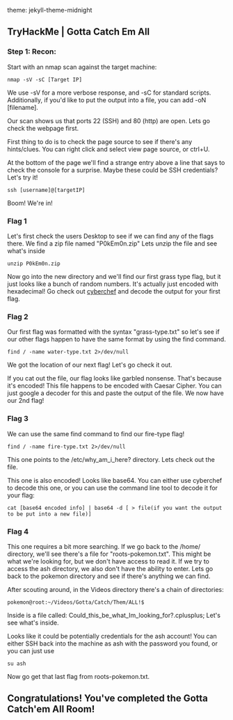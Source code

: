 theme: jekyll-theme-midnight
## TryHackMe | Gotta Catch Em All

### Step 1: Recon:

Start with an nmap scan against the target machine: 

```
nmap -sV -sC [Target IP]
```
We use -sV for a more verbose response, and -sC for standard scripts. Additionally, if you'd like to put the output into a file, you can add -oN [filename].

Our scan shows us that ports 22 (SSH) and 80 (http) are open. Lets go check the webpage first.

First thing to do is to check the page source to see if there's any hints/clues. You can right click and select view page source, or ctrl+U.

At the bottom of the page we'll find a strange entry above a line that says to check the console for a surprise. Maybe these could be SSH credentials? Let's try it!

```
ssh [username]@[targetIP]
```

Boom! We're in! 

### Flag 1

Let's first check the users Desktop to see if we can find any of the flags there. We find a zip file named "P0kEm0n.zip" Lets unzip the file and see what's inside

```
unzip P0kEm0n.zip
```
Now go into the new directory and we'll find our first grass type flag, but it just looks like a bunch of random numbers. It's actually just encoded with hexadecimal! Go check out [cyberchef](https://gchq.github.io/CyberChef/) and decode the output for your first flag.

### Flag 2

Our first flag was formatted with the syntax "grass-type.txt" so let's see if our other flags happen to have the same format by using the find command.

```
find / -name water-type.txt 2>/dev/null
```
We got the location of our next flag! Let's go check it out.

If you cat out the file, our flag looks like garbled nonsense. That's because it's encoded! This file happens to be encoded with Caesar Cipher. You can just google a decoder for this and paste the output of the file. We now have our 2nd flag!


### Flag 3

We can use the same find command to find our fire-type flag!

```
find / -name fire-type.txt 2>/dev/null
```

This one points to the /etc/why_am_i_here? directory. Lets check out the file.

This one is also encoded! Looks like base64. You can either use cyberchef to decode this one, or you can use the command line tool to decode it for your flag:

```
cat [base64 encoded info] | base64 -d [ > file(if you want the output to be put into a new file)]
```

### Flag 4

This one requires a bit more searching. If we go back to the /home/ directory, we'll see there's a file for "roots-pokemon.txt". This might be what we're looking for, but we don't have access to read it. If we try to access the ash directory, we also don't have the ability to enter. Lets go back to the pokemon directory and see if there's anything we can find. 

After scouting around, in the Videos directory there's a chain of directories:
```
pokemon@root:~/Videos/Gotta/Catch/Them/ALL!$ 
```
Inside is a file called: Could_this_be_what_Im_looking_for?.cplusplus; Let's see what's inside.

Looks like it could be potentially credentials for the ash account! You can either SSH back into the machine as ash with the password you found, or you can just use
```
su ash
```
Now go get that last flag from roots-pokemon.txt.

## Congratulations! You've completed the Gotta Catch'em All Room!


